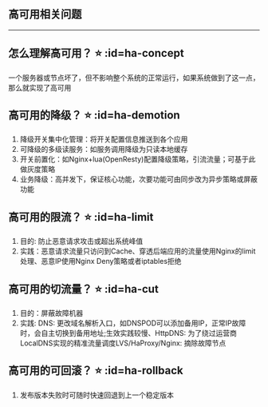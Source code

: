 ## 高可用相关问题
---

## 怎么理解高可用？ ⭐ :id=ha-concept
一个服务器或节点坏了，但不影响整个系统的正常运行，如果系统做到了这一点，那么就实现了高可用

## 高可用的降级？ ⭐ :id=ha-demotion
1. 降级开关集中化管理：将开关配置信息推送到各个应⽤
1. 可降级的多级读服务：如服务调⽤降级为只读本地缓存
1. 开关前置化：如Nginx+lua(OpenResty)配置降级策略，引流流量；可基于此做灰度策略
1. 业务降级：⾼并发下，保证核⼼功能，次要功能可由同步改为异步策略或屏蔽功能

## 高可用的限流？ ⭐ :id=ha-limit
1. ⽬的: 防⽌恶意请求攻击或超出系统峰值
1. 实践：恶意请求流量只访问到Cache、穿透后端应⽤的流量使⽤Nginx的limit处理、恶意IP使⽤Nginx Deny策略或者iptables拒绝

## 高可用的切流量？ ⭐ :id=ha-cut
1. ⽬的：屏蔽故障机器
1. 实践:  DNS: 更改域名解析⼊⼝，如DNSPOD可以添加备⽤IP，正常IP故障时，会⾃主切换到备⽤地址;⽣效实践较慢、HttpDNS: 为了绕过运营商LocalDNS实现的精准流量调度LVS/HaProxy/Nginx: 摘除故障节点

## 高可用的可回滚？ ⭐ :id=ha-rollback
1. 发布版本失败时可随时快速回退到上⼀个稳定版本